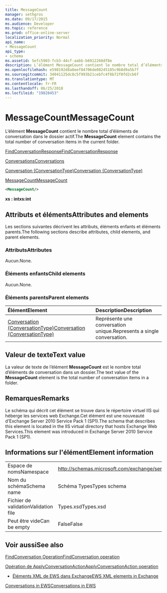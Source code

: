 ```yaml
---
title: MessageCount
manager: sethgros
ms.date: 09/17/2015
ms.audience: Developer
ms.topic: reference
ms.prod: office-online-server
localization_priority: Normal
api_name:
- MessageCount
api_type:
- schema
ms.assetid: 5efc5903-fcb3-44cf-aabb-b6912268df8e
description: L’élément MessageCount contient le nombre total d’éléments de conversation dans le dossier actif.
ms.openlocfilehash: e598192d8a8eef84706de08245185c9b8d9a5b7f
ms.sourcegitcommit: 34041125dc8c5f993b21cebfc4f8b72f0fd2cb6f
ms.translationtype: MT
ms.contentlocale: fr-FR
ms.lasthandoff: 06/25/2018
ms.locfileid: "19828453"
---
```

# <a name="messagecount"></a><span data-ttu-id="0f435-103">MessageCount</span><span class="sxs-lookup"><span data-stu-id="0f435-103">MessageCount</span></span>

<span data-ttu-id="0f435-104">L’élément **MessageCount** contient le nombre total d’éléments de conversation dans le dossier actif.</span><span class="sxs-lookup"><span data-stu-id="0f435-104">The **MessageCount** element contains the total number of conversation items in the current folder.</span></span> 
  
[<span data-ttu-id="0f435-105">FindConversationResponse</span><span class="sxs-lookup"><span data-stu-id="0f435-105">FindConversationResponse</span></span>](findconversationresponse.md)
  
[<span data-ttu-id="0f435-106">Conversations</span><span class="sxs-lookup"><span data-stu-id="0f435-106">Conversations</span></span>](conversations-ex15websvcsotherref.md)
  
[<span data-ttu-id="0f435-107">Conversation (ConversationType)</span><span class="sxs-lookup"><span data-stu-id="0f435-107">Conversation (ConversationType)</span></span>](conversation-conversationtype.md)
  
[<span data-ttu-id="0f435-108">MessageCount</span><span class="sxs-lookup"><span data-stu-id="0f435-108">MessageCount</span></span>](messagecount.md)
  
```XML
<MessageCount/>
```

 <span data-ttu-id="0f435-109">**xs : int**</span><span class="sxs-lookup"><span data-stu-id="0f435-109">**xs:int**</span></span>
## <a name="attributes-and-elements"></a><span data-ttu-id="0f435-110">Attributs et éléments</span><span class="sxs-lookup"><span data-stu-id="0f435-110">Attributes and elements</span></span>

<span data-ttu-id="0f435-111">Les sections suivantes décrivent les attributs, éléments enfants et éléments parents.</span><span class="sxs-lookup"><span data-stu-id="0f435-111">The following sections describe attributes, child elements, and parent elements.</span></span>
  
### <a name="attributes"></a><span data-ttu-id="0f435-112">Attributs</span><span class="sxs-lookup"><span data-stu-id="0f435-112">Attributes</span></span>

<span data-ttu-id="0f435-113">Aucun.</span><span class="sxs-lookup"><span data-stu-id="0f435-113">None.</span></span>
  
### <a name="child-elements"></a><span data-ttu-id="0f435-114">Éléments enfants</span><span class="sxs-lookup"><span data-stu-id="0f435-114">Child elements</span></span>

<span data-ttu-id="0f435-115">Aucun.</span><span class="sxs-lookup"><span data-stu-id="0f435-115">None.</span></span>
  
### <a name="parent-elements"></a><span data-ttu-id="0f435-116">Éléments parents</span><span class="sxs-lookup"><span data-stu-id="0f435-116">Parent elements</span></span>

|<span data-ttu-id="0f435-117">**Élément**</span><span class="sxs-lookup"><span data-stu-id="0f435-117">**Element**</span></span>|<span data-ttu-id="0f435-118">**Description**</span><span class="sxs-lookup"><span data-stu-id="0f435-118">**Description**</span></span>|
|:-----|:-----|
|[<span data-ttu-id="0f435-119">Conversation (ConversationType)</span><span class="sxs-lookup"><span data-stu-id="0f435-119">Conversation (ConversationType)</span></span>](conversation-conversationtype.md) <br/> |<span data-ttu-id="0f435-120">Représente une conversation unique.</span><span class="sxs-lookup"><span data-stu-id="0f435-120">Represents a single conversation.</span></span>  <br/> |
   
## <a name="text-value"></a><span data-ttu-id="0f435-121">Valeur de texte</span><span class="sxs-lookup"><span data-stu-id="0f435-121">Text value</span></span>

<span data-ttu-id="0f435-122">La valeur de texte de l’élément **MessageCount** est le nombre total d’éléments de conversation dans un dossier.</span><span class="sxs-lookup"><span data-stu-id="0f435-122">The text value of the **MessageCount** element is the total number of conversation items in a folder.</span></span> 
  
## <a name="remarks"></a><span data-ttu-id="0f435-123">Remarques</span><span class="sxs-lookup"><span data-stu-id="0f435-123">Remarks</span></span>

<span data-ttu-id="0f435-124">Le schéma qui décrit cet élément se trouve dans le répertoire virtuel IIS qui héberge les services web Exchange.Cet élément est une nouveauté d'Exchange Server 2010 Service Pack 1 (SP1).</span><span class="sxs-lookup"><span data-stu-id="0f435-124">The schema that describes this element is located in the IIS virtual directory that hosts Exchange Web Services.This element was introduced in Exchange Server 2010 Service Pack 1 (SP1).</span></span>
  
## <a name="element-information"></a><span data-ttu-id="0f435-125">Informations sur l'élément</span><span class="sxs-lookup"><span data-stu-id="0f435-125">Element information</span></span>

|||
|:-----|:-----|
|<span data-ttu-id="0f435-126">Espace de noms</span><span class="sxs-lookup"><span data-stu-id="0f435-126">Namespace</span></span>  <br/> |http://schemas.microsoft.com/exchange/services/2006/types  <br/> |
|<span data-ttu-id="0f435-127">Nom du schéma</span><span class="sxs-lookup"><span data-stu-id="0f435-127">Schema name</span></span>  <br/> |<span data-ttu-id="0f435-128">Schéma Types</span><span class="sxs-lookup"><span data-stu-id="0f435-128">Types schema</span></span>  <br/> |
|<span data-ttu-id="0f435-129">Fichier de validation</span><span class="sxs-lookup"><span data-stu-id="0f435-129">Validation file</span></span>  <br/> |<span data-ttu-id="0f435-130">Types.xsd</span><span class="sxs-lookup"><span data-stu-id="0f435-130">Types.xsd</span></span>  <br/> |
|<span data-ttu-id="0f435-131">Peut être vide</span><span class="sxs-lookup"><span data-stu-id="0f435-131">Can be empty</span></span>  <br/> |<span data-ttu-id="0f435-132">False</span><span class="sxs-lookup"><span data-stu-id="0f435-132">False</span></span>  <br/> |
   
## <a name="see-also"></a><span data-ttu-id="0f435-133">Voir aussi</span><span class="sxs-lookup"><span data-stu-id="0f435-133">See also</span></span>



[<span data-ttu-id="0f435-134">FindConversation Operation</span><span class="sxs-lookup"><span data-stu-id="0f435-134">FindConversation operation</span></span>](findconversation-operation.md)
  
[<span data-ttu-id="0f435-135">Opération de ApplyConversationAction</span><span class="sxs-lookup"><span data-stu-id="0f435-135">ApplyConversationAction operation</span></span>](applyconversationaction-operation.md)


- [<span data-ttu-id="0f435-136">Éléments XML de EWS dans Exchange</span><span class="sxs-lookup"><span data-stu-id="0f435-136">EWS XML elements in Exchange</span></span>](ews-xml-elements-in-exchange.md)


[<span data-ttu-id="0f435-137">Conversations in EWS</span><span class="sxs-lookup"><span data-stu-id="0f435-137">Conversations in EWS</span></span>](http://msdn.microsoft.com/library/91e64629-db6c-4c94-9dcb-d386232e8467%28Office.15%29.aspx)

